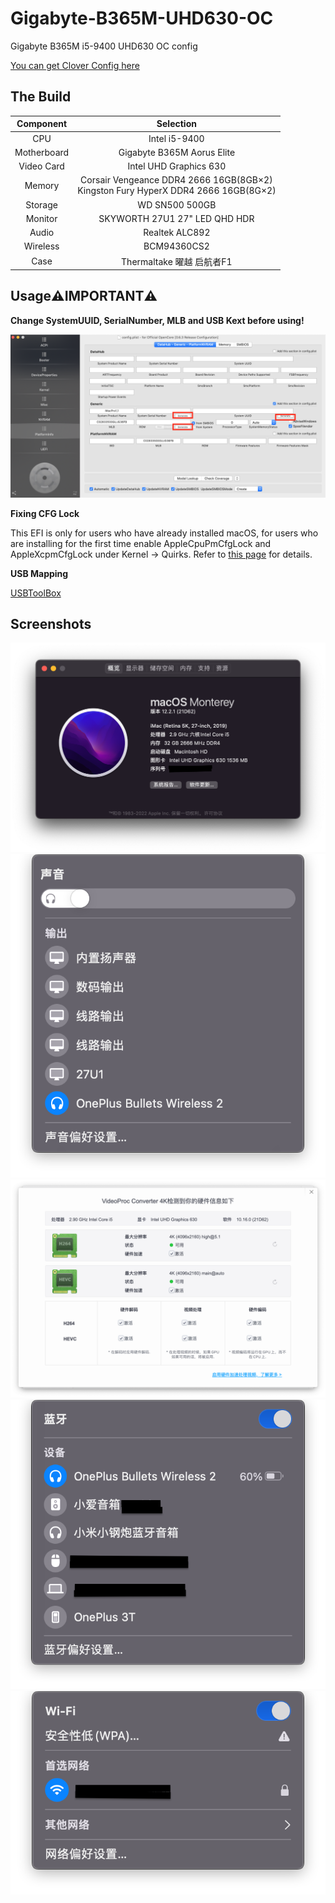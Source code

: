 # Gigabyte-B365M-UHD630-OC

Gigabyte B365M i5-9400 UHD630 OC config

[You can get Clover Config here](https://github.com/ChuanfengZhang/Gigabyte-B365M-UHD630-EFI/tree/clover)

## The Build

|  Component  |                                       Selection                                        |
| :---------: | :------------------------------------------------------------------------------------: |
|     CPU     |                                     Intel i5-9400                                      |
| Motherboard |                               Gigabyte B365M Aorus Elite                               |
| Video Card  |                                 Intel UHD Graphics 630                                 |
|   Memory    | Corsair Vengeance DDR4 2666 16GB(8GB×2) <br> Kingston Fury HyperX DDR4 2666 16GB(8G×2) |
|   Storage   |                                     WD SN500 500GB                                     |
|   Monitor   |                             SKYWORTH 27U1 27" LED QHD HDR                              |
|    Audio    |                                     Realtek ALC892                                     |
|  Wireless   |                                      BCM94360CS2                                       |
|    Case     |                               Thermaltake 曜越 启航者F1                                |

## Usage⚠️IMPORTANT⚠️

**Change SystemUUID, SerialNumber, MLB and USB Kext before using!**

![OC](https://raw.githubusercontent.com/ChuanfengZhang/Image-Hosting/master/img/20201227171809.png)

**Fixing CFG Lock**

This EFI is only for users who have already installed macOS, for users who are installing for the first time enable AppleCpuPmCfgLock and AppleXcpmCfgLock under Kernel -> Quirks. Refer to [this page](https://dortania.github.io/OpenCore-Post-Install/misc/msr-lock.html#what-is-cfg-lock) for details.

**USB Mapping**

[USBToolBox](https://github.com/USBToolBox)

## Screenshots
![Overview](https://raw.githubusercontent.com/ChuanfengZhang/Image-Hosting/master/img/202202212122787.png)
![Volume](https://raw.githubusercontent.com/ChuanfengZhang/Image-Hosting/master/img/202202212124921.png)
![VideoProc](https://raw.githubusercontent.com/ChuanfengZhang/Image-Hosting/master/img/202202212129640.png)
![Bluetooth](https://raw.githubusercontent.com/ChuanfengZhang/Image-Hosting/master/img/202202212135147.png)
![Wi-Fi](https://raw.githubusercontent.com/ChuanfengZhang/Image-Hosting/master/img/202202212137194.png)

